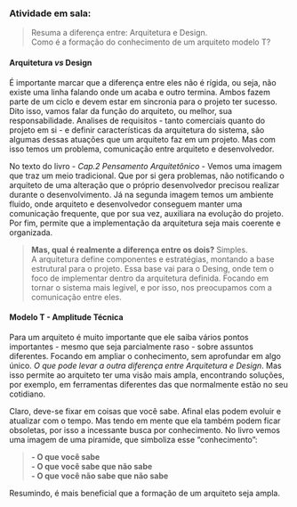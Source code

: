 ### Atividade em sala:

> Resuma a diferença entre: Arquitetura e Design. <br>
> Como é a formação do conhecimento de um arquiteto modelo T? <br>

#### Arquitetura _vs_ Design

É importante marcar que a diferença entre eles não é rígida, ou seja, não existe uma linha falando onde um acaba e outro termina. Ambos fazem parte de um ciclo e devem estar em sincronia para o projeto ter sucesso. Dito isso, vamos falar da função do arquiteto, ou melhor, sua responsabilidade. Analises de requisitos - tanto comerciais quanto do projeto em si - e definir características da arquitetura do sistema, são algumas dessas atuações que um arquiteto faz em um projeto. Mas com isso temos um problema, comunicação entre arquiteto e desenvolvedor. 

No texto do livro - _Cap.2 Pensamento Arquitetônico_ - Vemos uma imagem que traz um meio tradicional. Que por si gera problemas, não notificando o arquiteto de uma alteração que o próprio desenvolvedor precisou realizar durante o desenvolvimento. Já na segunda imagem temos um ambiente fluido, onde arquiteto e desenvolvedor conseguem manter uma comunicação frequente, que por sua vez, auxiliara na evolução do projeto. Por fim, permite que a implementação da arquitetura seja mais coerente e organizada.

> **Mas, qual é realmente a diferença entre os dois?** Simples. <br>
> A arquitetura define componentes e estratégias, montando a base estrutural para o projeto. Essa base vai para o Desing, onde tem o foco de implementar dentro da arquitetura definida. Focando em tornar o sistema mais legivel, e por isso, nos preocupamos com a comunicação entre eles.

#### Modelo T - Amplitude Técnica

Para um arquiteto é muito importante que ele saiba vários pontos importantes - mesmo que seja parcialmente raso - sobre assuntos diferentes. Focando em ampliar o conhecimento, sem aprofundar em algo único. _O que pode levar a outra diferença entre Arquitetura e Design_. Mas isso permite ao arquiteto ter uma visão mais ampla, encontrando soluções, por exemplo, em ferramentas diferentes das que normalmente estão no seu cotidiano.

Claro, deve-se fixar em coisas que você sabe. Afinal elas podem evoluir e atualizar com o tempo. Mas tendo em mente que ela também podem ficar obsoletas, por isso a incessante busca por conhecimento. No livro vemos uma imagem de uma piramide, que simboliza esse “conhecimento”:

> **- O que você sabe** <br>
> **- O que você sabe que não sabe** <br>
> **- O que você não sabe que não sabe**

Resumindo, é mais beneficial que a formação de um arquiteto seja ampla. 
